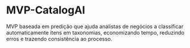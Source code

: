 # MVP-CatalogAI
MVP baseada em predição que ajuda analistas de negócios a classificar automaticamente itens em taxonomias, economizando tempo, reduzindo erros e trazendo consistência ao processo.
